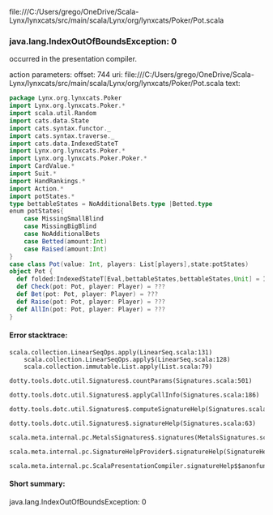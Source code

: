 file:///C:/Users/grego/OneDrive/Scala-Lynx/lynxcats/src/main/scala/Lynx/org/lynxcats/Poker/Pot.scala
### java.lang.IndexOutOfBoundsException: 0

occurred in the presentation compiler.

action parameters:
offset: 744
uri: file:///C:/Users/grego/OneDrive/Scala-Lynx/lynxcats/src/main/scala/Lynx/org/lynxcats/Poker/Pot.scala
text:
```scala
package Lynx.org.lynxcats.Poker
import Lynx.org.lynxcats.Poker.*
import scala.util.Random
import cats.data.State
import cats.syntax.functor._
import cats.syntax.traverse._
import cats.data.IndexedStateT
import Lynx.org.lynxcats.Poker.*
import Lynx.org.lynxcats.Poker.Poker.*
import CardValue.*
import Suit.*
import HandRankings.*
import Action.*
import potStates.*
type bettableStates = NoAdditionalBets.type |Betted.type 
enum potStates{
    case MissingSmallBlind
    case MissingBigBlind
    case NoAdditionalBets 
    case Betted(amount:Int)
    case Raised(amount:Int)
}
case class Pot(value: Int, players: List[players],state:potStates)
object Pot {
  def folded:IndexedStateT[Eval,bettableStates,bettableStates,Unit] = IndexedStateT.set(@@)
  def Check(pot: Pot, player: Player) = ???
  def Bet(pot: Pot, player: Player) = ???
  def Raise(pot: Pot, player: Player) = ???
  def AllIn(pot: Pot, player: Player) = ???
}

```



#### Error stacktrace:

```
scala.collection.LinearSeqOps.apply(LinearSeq.scala:131)
	scala.collection.LinearSeqOps.apply$(LinearSeq.scala:128)
	scala.collection.immutable.List.apply(List.scala:79)
	dotty.tools.dotc.util.Signatures$.countParams(Signatures.scala:501)
	dotty.tools.dotc.util.Signatures$.applyCallInfo(Signatures.scala:186)
	dotty.tools.dotc.util.Signatures$.computeSignatureHelp(Signatures.scala:94)
	dotty.tools.dotc.util.Signatures$.signatureHelp(Signatures.scala:63)
	scala.meta.internal.pc.MetalsSignatures$.signatures(MetalsSignatures.scala:17)
	scala.meta.internal.pc.SignatureHelpProvider$.signatureHelp(SignatureHelpProvider.scala:51)
	scala.meta.internal.pc.ScalaPresentationCompiler.signatureHelp$$anonfun$1(ScalaPresentationCompiler.scala:375)
```
#### Short summary: 

java.lang.IndexOutOfBoundsException: 0